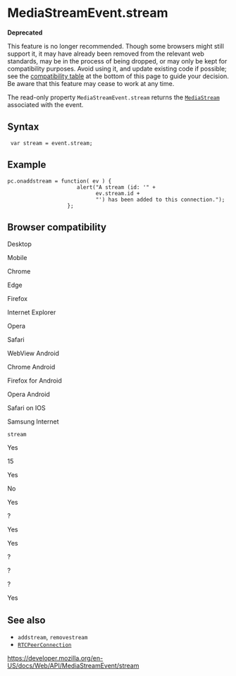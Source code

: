 # MediaStreamEvent.stream

**Deprecated**

This feature is no longer recommended. Though some browsers might still support it, it may have already been removed from the relevant web standards, may be in the process of being dropped, or may only be kept for compatibility purposes. Avoid using it, and update existing code if possible; see the [compatibility table](#browser_compatibility) at the bottom of this page to guide your decision. Be aware that this feature may cease to work at any time.

The read-only property `MediaStreamEvent.stream` returns the [`MediaStream`](../mediastream) associated with the event.

## Syntax

     var stream = event.stream;

## Example

    pc.onaddstream = function( ev ) {
                          alert("A stream (id: '" +
                                ev.stream.id +
                                "') has been added to this connection.");
                       };

## Browser compatibility

Desktop

Mobile

Chrome

Edge

Firefox

Internet Explorer

Opera

Safari

WebView Android

Chrome Android

Firefox for Android

Opera Android

Safari on IOS

Samsung Internet

`stream`

Yes

15

Yes

No

Yes

?

Yes

Yes

?

?

?

Yes

## See also

- `addstream`, `removestream`
- [`RTCPeerConnection`](../rtcpeerconnection)

<a href="https://developer.mozilla.org/en-US/docs/Web/API/MediaStreamEvent/stream" class="_attribution-link">https://developer.mozilla.org/en-US/docs/Web/API/MediaStreamEvent/stream</a>
